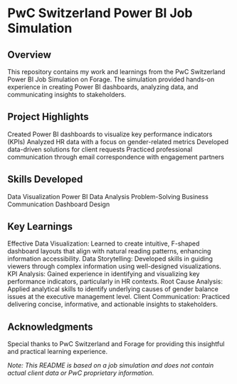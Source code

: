 # PwC Switzerland Power BI Job Simulation
## Overview
This repository contains my work and learnings from the PwC Switzerland Power BI Job Simulation on Forage. The simulation provided hands-on experience in creating Power BI dashboards, analyzing data, and communicating insights to stakeholders.

## Project Highlights
Created Power BI dashboards to visualize key performance indicators (KPIs)
Analyzed HR data with a focus on gender-related metrics
Developed data-driven solutions for client requests
Practiced professional communication through email correspondence with engagement partners

## Skills Developed
Data Visualization
Power BI
Data Analysis
Problem-Solving
Business Communication
Dashboard Design

## Key Learnings
Effective Data Visualization: Learned to create intuitive, F-shaped dashboard layouts that align with natural reading patterns, enhancing information accessibility.
Data Storytelling: Developed skills in guiding viewers through complex information using well-designed visualizations.
KPI Analysis: Gained experience in identifying and visualizing key performance indicators, particularly in HR contexts.
Root Cause Analysis: Applied analytical skills to identify underlying causes of gender balance issues at the executive management level.
Client Communication: Practiced delivering concise, informative, and actionable insights to stakeholders.


## Acknowledgments
Special thanks to PwC Switzerland and Forage for providing this insightful and practical learning experience.

*Note: This README is based on a job simulation and does not contain actual client data or PwC proprietary information.*
